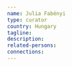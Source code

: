 ```yaml
---
name: Julia Fabényi
type: curator
country: Hungary
tagline:
description:
related-persons:
connections:
---
```

